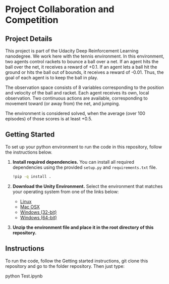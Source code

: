 # Project Collaboration and Competition

## Project Details
This project is part of the Udacity Deep Reinforcement Learning nanodegree. We work here with the tennis environment.
In this environment, two agents control rackets to bounce a ball over a net. If an agent hits the ball over the net, it receives a reward of +0.1. If an agent lets a ball hit the ground or hits the ball out of bounds, it receives a reward of -0.01. Thus, the goal of each agent is to keep the ball in play.

The observation space consists of 8 variables corresponding to the position and velocity of the ball and racket. Each agent receives its own, local observation. Two continuous actions are available, corresponding to movement toward (or away from) the net, and jumping.

The environment is considered solved, when the average (over 100 episodes) of those scores is at least +0.5.

## Getting Started
To set up your python environment to run the code in this repository, follow the instructions below.

1. **Install required dependencies.** You can install all required dependencies using the provided `setup.py` and `requirements.txt` file.

    ```bash
    !pip -q install .
    ```

2. **Download the Unity Environment.** Select the environment that matches your operating system from one of the links below:
    - [Linux](https://s3-us-west-1.amazonaws.com/udacity-drlnd/P3/Tennis/Tennis_Linux.zip)
    - [Mac OSX](https://s3-us-west-1.amazonaws.com/udacity-drlnd/P3/Tennis/Tennis.app.zip)
    - [Windows (32-bit)](https://s3-us-west-1.amazonaws.com/udacity-drlnd/P3/Tennis/Tennis_Windows_x86.zip)
    - [Windows (64-bit)](https://s3-us-west-1.amazonaws.com/udacity-drlnd/P3/Tennis/Tennis_Windows_x86_64.zip)

3. **Unzip the environment file and place it in the root directory of this repository.**

## Instructions
To run the code, follow the Getting started instructions, git clone this repository and go to the folder repository. Then just type:

python Test.ipynb